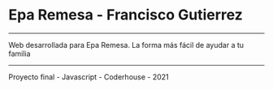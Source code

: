 # Epa Remesa - Francisco Gutierrez
***
Web desarrollada para Epa Remesa. La forma más fácil de ayudar a tu familia
***
Proyecto final - Javascript - Coderhouse - 2021